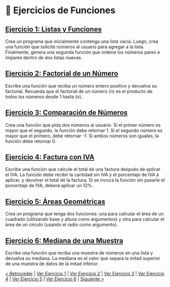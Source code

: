 # 📝 Ejercicios de Funciones

## [Ejercicio 1: Listas y Funciones](https://github.com/YonRasgg/Curso-de-Python-Desde-Cero/blob/main/9.%20Funciones/Ejercicio_1.py)

Crea un programa que inicialmente contenga una lista vacía. Luego, crea una función que solicite números al usuario para agregar a la lista. Finalmente, genera una segunda función que ordene los números pares e impares dentro de dos listas nuevas.

## [Ejercicio 2: Factorial de un Número](https://github.com/YonRasgg/Curso-de-Python-Desde-Cero/blob/main/9.%20Funciones/Ejercicio_2.py)

Escribe una función que reciba un número entero positivo y devuelva su factorial. Recuerda que el factorial de un número \(n\) es el producto de todos los números desde 1 hasta \(n\).

## [Ejercicio 3: Comparación de Números](https://github.com/YonRasgg/Curso-de-Python-Desde-Cero/blob/main/9.%20Funciones/Ejercicio_3.py)

Crea una función que pida dos números al usuario. Si el primer número es mayor que el segundo, la función debe retornar 1. Si el segundo número es mayor que el primero, debe retornar -1. Si ambos números son iguales, la función debe retornar 0.

## [Ejercicio 4: Factura con IVA](https://github.com/YonRasgg/Curso-de-Python-Desde-Cero/blob/main/9.%20Funciones/Ejercicio_4.py)

Escribe una función que calcule el total de una factura después de aplicar el IVA. La función debe recibir la cantidad sin IVA y el porcentaje de IVA a aplicar, y devolver el total de la factura. Si se invoca la función sin pasarle el porcentaje de IVA, deberá aplicar un 13%.

## [Ejercicio 5: Áreas Geométricas](https://github.com/YonRasgg/Curso-de-Python-Desde-Cero/blob/main/9.%20Funciones/Ejercicio_5.py)

Crea un programa que tenga dos funciones: una para calcular el área de un cuadrado (utilizando base y altura como argumentos) y otra para calcular el área de un círculo (usando el radio como argumento).

## [Ejercicio 6: Mediana de una Muestra](https://github.com/YonRasgg/Curso-de-Python-Desde-Cero/blob/main/9.%20Funciones/Ejercicio_6.py)

Escribe una función que reciba una muestra de números en una lista y devuelva su mediana. La mediana es el valor que separa la mitad superior de una muestra de datos de la mitad inferior.

[< Retroceder](https://github.com/YonRasgg/Curso-de-Python-Desde-Cero/blob/main/9.%20Funciones/7.ValoresIndefinidos.md) | [Ver Ejercicio 1](https://github.com/YonRasgg/Curso-de-Python-Desde-Cero/blob/main/9.%20Funciones/Ejercicio_1.py) | [Ver Ejercicio 2](https://github.com/YonRasgg/Curso-de-Python-Desde-Cero/blob/main/9.%20Funciones/Ejercicio_2.py) | [Ver Ejercicio 3](https://github.com/YonRasgg/Curso-de-Python-Desde-Cero/blob/main/9.%20Funciones/Ejercicio_3.py) | [Ver Ejercicio 4](https://github.com/YonRasgg/Curso-de-Python-Desde-Cero/blob/main/9.%20Funciones/Ejercicio_4.py) | [Ver Ejercicio 5](https://github.com/YonRasgg/Curso-de-Python-Desde-Cero/blob/main/9.%20Funciones/Ejercicio_5.py) | [Ver Ejercicio 6](https://github.com/YonRasgg/Curso-de-Python-Desde-Cero/blob/main/9.%20Funciones/Ejercicio_6.py) | [Siguiente >](https://github.com/YonRasgg/Curso-de-Python-Desde-Cero/blob/main/10.%20GestionErrores/Introduccion.md)
